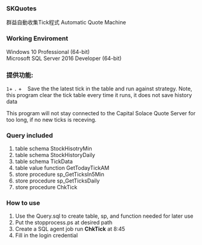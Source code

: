 ### SKQuotes
群益自動收集Tick程式 Automatic Quote Machine


### Working Enviroment 
Windows 10 Professional (64-bit)</br>
Microsoft SQL Server 2016 Developer (64-bit)

### 提供功能:
`1`+ `.` + ` `
Save the the latest tick in the table and run against strategy. Note, this program clear the tick table every time it runs,
it does not save history data

This program will not stay connected to the Capital Solace Quote Server for too long, if no new ticks is receving. 

### Query included
1. table schema StockHisotryMin
2. table schema StockHistoryDaily
3. table schema TickData
4. table value function GetTodayTickAM
5. store procedure sp_GetTicksIn5Min
6. store procedure sp_GetTicksDaily
7. store procedure ChkTick


### How to use
1. Use the Query.sql to create table, sp, and function needed for later use
2. Put the stopprocess.ps at desired path
3. Create a SQL agent job run <b>ChkTick</b> at 8:45
4. Fill in the login credential

